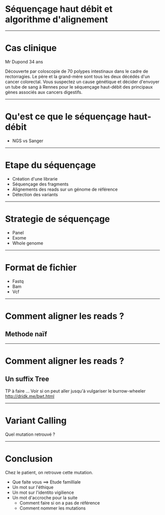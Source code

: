Séquençage haut débit et algorithme d'alignement
===



--- 

# Cas clinique 

Mr Dupond 34 ans

Découverte par coloscopie de 70 polypes intestinaux dans le cadre de rectorragies.
Le père et la grand-mère sont tous les deux décédés d'un cancer colorectal.
Vous suspectez un cause génétique et décider d'envoyer un tube de sang à Rennes pour le séquençage haut-débit des principaux gènes associés aux cancers digestifs.


--- 

# Qu'est ce que le séquençage haut-débit 

- NGS vs Sanger 

--- 
# Etape du séquençage 


- Création d'une librarie
- Séquençage des fragments
- Alignements des reads sur un génome de référence
- Détection des variants
---

# Strategie de séquençage 

- Panel
- Exome
- Whole genome


--- 

# Format de fichier 
- Fastq
- Bam
- Vcf

---

# Comment aligner les reads  ?
## Methode naïf 

--- 
# Comment aligner les reads ?
## Un suffix Tree 
TP à faire ... 
Voir si on peut aller jusqu'à vulgariser le burrow-wheeler
http://dridk.me/bwt.html

---
# Variant Calling 

Quel mutation retrouvé ? 

--- 

# Conclusion 
Chez le patient, on retrouve cette mutation. 

- Que faite vous ==> Etude familliale 
- Un mot sur l'éthique
- Un mot sur l'identito vigilience 
- Un mot d'accroche pour la suite 
	- Comment faire si on a pas de référence 
	- Comment nommer les mutations 

